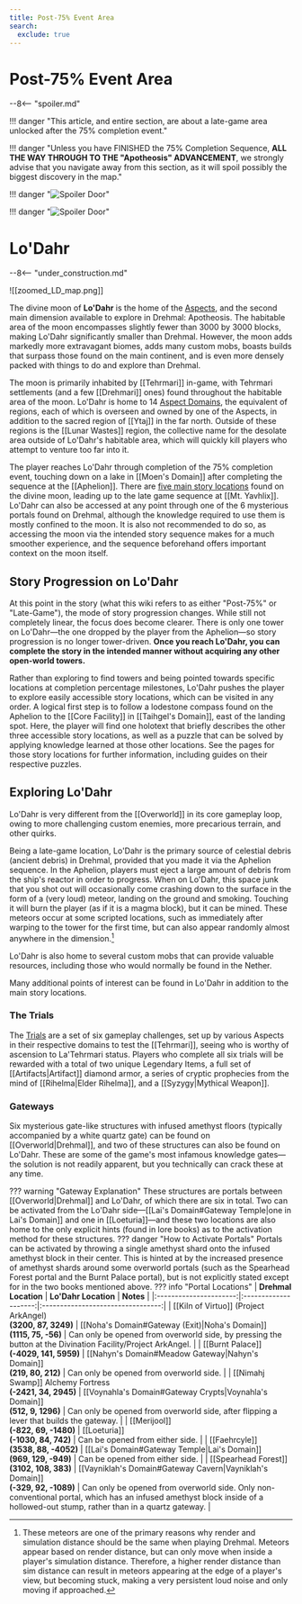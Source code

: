 ```yaml
---
title: Post-75% Event Area
search:
  exclude: true
---
```


# Post-75% Event Area

--8<-- "spoiler.md"

!!! danger "This article, and entire section, are about a late-game area unlocked after the 75% completion event."

!!! danger "Unless you have FINISHED the 75% Completion Sequence, **ALL THE WAY THROUGH TO THE "Apotheosis" ADVANCEMENT**, we strongly advise that you navigate away from this section, as it will spoil possibly the biggest discovery in the map."

!!! danger "![Spoiler Door](/assets/img/spoiler_door.png)"

!!! danger "![Spoiler Door](/assets/img/spoiler_door.png)"

# Lo'Dahr

--8<-- "under_construction.md"

![[zoomed_LD_map.png]]

The divine moon of **Lo'Dahr** is the home of the [Aspects](/Lore/Higher_Beings/Aspects/), and the second main dimension available to explore in Drehmal: Apotheosis. The habitable area of the moon encompasses slightly fewer than 3000 by 3000 blocks, making Lo'Dahr significantly smaller than Drehmal. However, the moon adds markedly more extravagant biomes, adds many custom mobs, boasts builds that surpass those found on the main continent, and is even more densely packed with things to do and explore than Drehmal.

The moon is primarily inhabited by [[Tehrmari]] in-game, with Tehrmari settlements (and a few [[Drehmari]] ones) found throughout the habitable area of the moon. Lo'Dahr is home to 14 [Aspect Domains](/World/Post-75_Area/Regions/), the equivalent of regions, each of which is overseen and owned by one of the Aspects, in addition to the sacred region of [[Ytaj]] in the far north. Outside of these regions is the [[Lunar Wastes]] region, the collective name for the desolate area outside of Lo'Dahr's habitable area, which will quickly kill players who attempt to venture too far into it.

The player reaches Lo'Dahr through completion of the 75% completion event, touching down on a lake in [[Moen's Domain]] after completing the sequence at the [[Aphelion]]. There are [five main story locations](/Story_and_Features/Story_Locations/Post-75_Locations/) found on the divine moon, leading up to the late game sequence at [[Mt. Yavhlix]]. Lo'Dahr can also be accessed at any point through one of the 6 mysterious portals found on Drehmal, although the knowledge required to use them is mostly confined to the moon. It is also not recommended to do so, as accessing the moon via the intended story sequence makes for a much smoother experience, and the sequence beforehand offers important context on the moon itself.

## Story Progression on Lo'Dahr

At this point in the story (what this wiki refers to as either "Post-75%" or "Late-Game"), the mode of story progression changes. While still not completely linear, the focus does become clearer. There is only one tower on Lo'Dahr—the one dropped by the player from the Aphelion—so story progression is no longer tower-driven. **Once you reach Lo'Dahr, you can complete the story in the intended manner without acquiring any other open-world towers.**

Rather than exploring to find towers and being pointed towards specific locations at completion percentage milestones, Lo'Dahr pushes the player to explore easily accessible story locations, which can be visited in any order. A logical first step is to follow a lodestone compass found on the Aphelion to the [[Core Facility]] in [[Taihgel's Domain]], east of the landing spot. Here, the player will find one holotext that briefly describes the other three accessible story locations, as well as a puzzle that can be solved by applying knowledge learned at those other locations. See the pages for those story locations for further information, including guides on their respective puzzles.

## Exploring Lo'Dahr

Lo'Dahr is very different from the [[Overworld]] in its core gameplay loop, owing to more challenging custom enemies, more precarious terrain, and other quirks.

Being a late-game location, Lo'Dahr is the primary source of celestial debris (ancient debris) in Drehmal, provided that you made it via the Aphelion sequence. In the Aphelion, players must eject a large amount of debris from the ship's reactor in order to progress. When on Lo'Dahr, this space junk that you shot out will occasionally come crashing down to the surface in the form of a (very loud) meteor, landing on the ground and smoking. Touching it will burn the player (as if it is a magma block), but it can be mined. These meteors occur at some scripted locations, such as immediately after warping to the tower for the first time, but can also appear randomly almost anywhere in the dimension.[^1]

Lo'Dahr is also home to several custom mobs that can provide valuable resources, including those who would normally be found in the Nether.

Many additional points of interest can be found in Lo'Dahr in addition to the main story locations.

### The Trials

The [Trials](/World/Post-75_Area/Points_of_Interest/Trials/) are a set of six gameplay challenges, set up by various Aspects in their respective domains to test the [[Tehrmari]], seeing who is worthy of ascension to La'Tehrmari status. Players who complete all six trials will be rewarded with a total of two unique Legendary Items, a full set of [[Artifacts|Artifact]] diamond armor, a series of cryptic prophecies from the mind of [[Rihelma|Elder Rihelma]], and a [[Syzygy|Mythical Weapon]].

### Gateways

Six mysterious gate-like structures with infused amethyst floors (typically accompanied by a white quartz gate) can be found on [[Overworld|Drehmal]], and two of these structures can also be found on Lo'Dahr. These are some of the game's most infamous knowledge gates—the solution is not readily apparent, but you technically can crack these at any time. 

??? warning "Gateway Explanation"
    These structures are portals between [[Overworld|Drehmal]] and Lo'Dahr, of which there are six in total. Two can be activated from the Lo'Dahr side—[[Lai's Domain#Gateway Temple|one in Lai's Domain]] and one in [[Loeturia]]—and these two locations are also home to the only explicit hints (found in lore books) as to the activation method for these structures.
    ??? danger "How to Activate Portals"
        Portals can be activated by throwing a single amethyst shard onto the infused amethyst block in their center. This is hinted at by the increased presence of amethyst shards around some overworld portals (such as the Spearhead Forest portal and the Burnt Palace portal), but is not explicitly stated except for in the two books mentioned above.
    ??? info "Portal Locations"
        |  **Drehmal Location**  | **Lo'Dahr Location** | **Notes** |
        |:----------------------:|:--------------------:|:---------------------------------:|
        | [[Kiln of Virtuo]] (Project ArkAngel) <br> **(3200, 87, 3249)** | [[Noha's Domain#Gateway (Exit)|Noha's Domain]] <br> **(1115, 75, -56)** | Can only be opened from overworld side, by pressing the button at the Divination Facility/Project ArkAngel. |
        | [[Burnt Palace]] <br> **(-4029, 141, 5959)** | [[Nahyn's Domain#Meadow Gateway|Nahyn's Domain]] <br> **(219, 80, 212)** | Can only be opened from overworld side. |
        | [[Nimahj Swamp]] Alchemy Fortress <br> **(-2421, 34, 2945)** | [[Voynahla's Domain#Gateway Crypts|Voynahla's Domain]] <br> **(512, 9, 1296)** | Can only be opened from overworld side, after flipping a lever that builds the gateway. |
        | [[Merijool]] <br> **(-822, 69, -1480)** | [[Loeturia]] <br> **(-1030, 84, 742)** | Can be opened from either side. |
        | [[Faehrcyle]] <br> **(3538, 88, -4052)** | [[Lai's Domain#Gateway Temple|Lai's Domain]] <br> **(969, 129, -949)** | Can be opened from either side. |
        | [[Spearhead Forest]] <br> **(3102, 108, 383)** | [[Vayniklah's Domain#Gateway Cavern|Vayniklah's Domain]] <br> **(-329, 92, -1089)** | Can only be opened from overworld side. Only non-conventional portal, which has an infused amethyst block inside of a hollowed-out stump, rather than in a quartz gateway. |

[^1]: These meteors are one of the primary reasons why render and simulation distance should be the same when playing Drehmal. Meteors appear based on render distance, but can only move when inside a player's simulation distance. Therefore, a higher render distance than sim distance can result in meteors appearing at the edge of a player's view, but becoming stuck, making a very persistent loud noise and only moving if approached.
